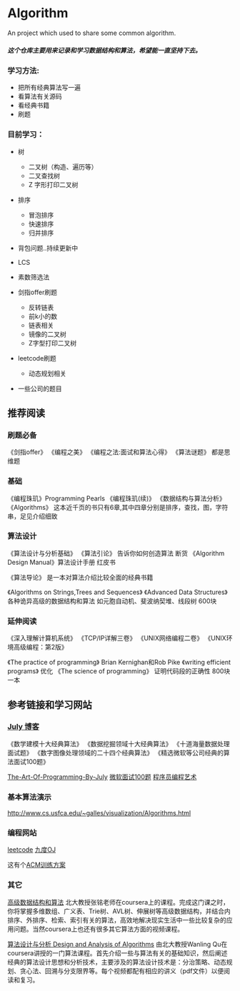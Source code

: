 # Algorithm
An project which used to share some common algorithm.

##### 这个仓库主要用来记录和学习数据结构和算法，希望能一直坚持下去。

### 学习方法:
* 把所有经典算法写一遍
* 看算法有关源码
* 看经典书籍
* 刷题

### 目前学习：
* 树
    * 二叉树（构造、遍历等）
    * 二叉查找树
    * Z 字形打印二叉树
* 排序
    * 冒泡排序
    * 快速排序
    * 归并排序
* 背包问题..持续更新中
* LCS
* 素数筛选法
* 剑指offer刷题
    * 反转链表
    * 前k小的数
    * 链表相关
    * 镜像的二叉树
    * Z字型打印二叉树
* leetcode刷题
    * 动态规划相关

* 一些公司的题目
    
## 推荐阅读

### 刷题必备

《剑指offer》
《编程之美》
《编程之法:面试和算法心得》
《算法谜题》 都是思维题

### 基础

《编程珠玑》Programming Pearls
《编程珠玑(续)》
《数据结构与算法分析》
《Algorithms》 这本近千页的书只有6章,其中四章分别是排序，查找，图，字符串，足见介绍细致

### 算法设计

《算法设计与分析基础》
《算法引论》 告诉你如何创造算法   断货
《Algorithm Design Manual》算法设计手册 红皮书

《算法导论》 是一本对算法介绍比较全面的经典书籍

《Algorithms on Strings,Trees and Sequences》
《Advanced Data Structures》 各种诡异高级的数据结构和算法 如元胞自动机、斐波纳契堆、线段树  600块


### 延伸阅读

《深入理解计算机系统》
《TCP/IP详解三卷》
《UNIX网络编程二卷》
《UNIX环境高级编程：第2版》


《The practice of programming》   Brian Kernighan和Rob Pike
《writing efficient programs》  优化
《The science of programming》 证明代码段的正确性   800块一本


## 参考链接和学习网站

### [July 博客](http://blog.csdn.net/v_july_v)

《数学建模十大经典算法》
《数据挖掘领域十大经典算法》
《十道海量数据处理面试题》
《数字图像处理领域的二十四个经典算法》
《精选微软等公司经典的算法面试100题》


[The-Art-Of-Programming-By-July](https://github.com/julycoding/The-Art-Of-Programming-By-July)
[微软面试100题](http://blog.csdn.net/column/details/ms100.html)
[程序员编程艺术](http://blog.csdn.net/v_JULY_v/article/details/6460494)


### 基本算法演示

http://www.cs.usfca.edu/~galles/visualization/Algorithms.html


### 编程网站

[leetcode](http://leetcode.com/)
[九度OJ](http://ac.jobdu.com/index.php)

这有个[ACM训练方案](http://www.java3z.com/cwbwebhome/article/article19/res041.html)

### 其它

[高级数据结构和算法](https://www.coursera.org/learn/gaoji-shuju-jiegou/)  北大教授张铭老师在coursera上的课程。完成这门课之时，你将掌握多维数组、广义表、Trie树、AVL树、伸展树等高级数据结构，并结合内排序、外排序、检索、索引有关的算法，高效地解决现实生活中一些比较复杂的应用问题。当然coursera上也还有很多其它算法方面的视频课程。


[算法设计与分析 Design and Analysis of Algorithms](https://class.coursera.org/algorithms-001/lecture) 由北大教授Wanling Qu在coursera讲授的一门算法课程。首先介绍一些与算法有关的基础知识，然后阐述经典的算法设计思想和分析技术，主要涉及的算法设计技术是：分治策略、动态规划、贪心法、回溯与分支限界等。每个视频都配有相应的讲义（pdf文件）以便阅读和复习。




